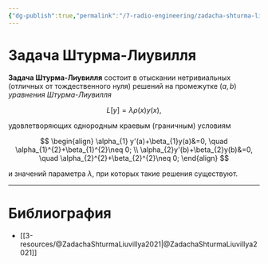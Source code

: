 ```yaml
---
{"dg-publish":true,"permalink":"/7-radio-engineering/zadacha-shturma-liuvillya/","title":"Задача Штурма-Лиувилля"}
---
```



# Задача Штурма-Лиувилля

**Задача Штурма-Лиувилля** состоит в отыскании нетривиальных (отличных от тождественного нуля) решений на промежутке $(a,b)$ *уравнения Штурма-Лиувилля* 

$$L[y]=\lambda\rho(x)y(x),$$

удовлетворяющих однородным краевым (граничным) условиям

$$
\begin{align}
\alpha_{1} y'(a)+\beta_{1}y(a)&=0, \quad \alpha_{1}^{2}+\beta_{1}^{2}\neq 0; \\
\alpha_{2}y'(b)+\beta_{2}y(b)&=0, \quad \alpha_{2}^{2}+\beta_{2}^{2}\neq 0;
\end{align}
$$

и значений параметра $\lambda$, при которых такие решения существуют.

---

# Библиография

- [[3-resources/@ZadachaShturmaLiuvillya2021\|@ZadachaShturmaLiuvillya2021]]